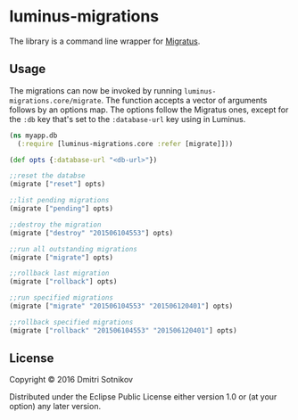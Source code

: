 # luminus-migrations

The library is a command line wrapper for [Migratus](https://github.com/yogthos/migratus). 

## Usage

The migrations can now be invoked by running `luminus-migrations.core/migrate`. The function accepts
a vector of arguments follows by an options map. The options follow the Migratus ones, except for the
`:db` key that's set to the `:database-url` key using in Luminus.

```clojure
(ns myapp.db
  (:require [luminus-migrations.core :refer [migrate]]))

(def opts {:database-url "<db-url>"})

;;reset the databse
(migrate ["reset"] opts)

;;list pending migrations
(migrate ["pending"] opts)

;;destroy the migration
(migrate ["destroy" "201506104553"] opts)

;;run all outstanding migrations
(migrate ["migrate"] opts)

;;rollback last migration
(migrate ["rollback"] opts)

;;run specified migrations
(migrate ["migrate" "201506104553" "201506120401"] opts)

;;rollback specified migrations
(migrate ["rollback" "201506104553" "201506120401"] opts)
```

## License

Copyright © 2016 Dmitri Sotnikov

Distributed under the Eclipse Public License either version 1.0 or (at
your option) any later version.
